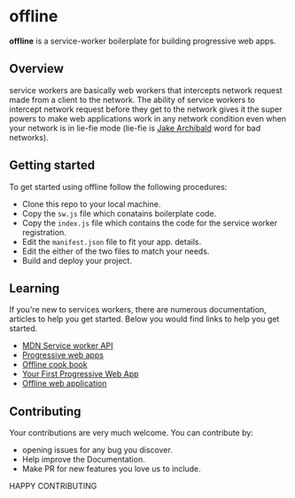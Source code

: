 # offline
**offline** is a service-worker boilerplate for building progressive web apps.

## Overview 

service workers are basically web workers that intercepts network request made from a client to the network. 
The ability of service workers to intercept network request before they get to the network gives it the super powers
to make web applications work in any network condition even when your network is in lie-fie mode (lie-fie is [Jake Archibald](https://twitter.com/jaffathecake) word for bad networks).

##  Getting started

To get started using offline follow the following procedures:

* Clone this repo to your local machine.
* Copy the `sw.js` file which conatains boilerplate code.
* Copy the `index.js` file which contains the code for the service worker registration.
* Edit the `manifest.json` file to fit your app. details.
* Edit the either of the two files to match your needs.
* Build and deploy your project.

## Learning

If you're new to services workers, there are numerous documentation, articles to help you get started. Below you would find links
to help you get started.

* [MDN Service worker API](https://developer.mozilla.org/en-US/docs/Web/API/Service_Worker_API)
* [Progressive web apps](https://developers.google.com/web/progressive-web-apps/)
* [Offline cook book](https://jakearchibald.com/2014/offline-cookbook/)
* [Your First Progressive Web App](https://developers.google.com/web/fundamentals/codelabs/your-first-pwapp/)
* [Offline web application](https://www.udacity.com/course/offline-web-applications--ud899)

## Contributing

Your contributions are very much welcome. You can contribute by:

* opening issues for any bug you discover.
* Help improve the Documentation.
* Make PR for new features you love us to include.

HAPPY CONTRIBUTING